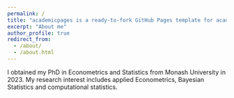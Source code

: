 ```yaml
---
permalink: /
title: "academicpages is a ready-to-fork GitHub Pages template for academic personal websites"
excerpt: "About me"
author_profile: true
redirect_from: 
  - /about/
  - /about.html
---
```


I obtained my PhD in Econometrics and Statistics from Monash University in 2023. My research interest includes applied Econometrics, Bayesian Statistics and computational statistics. 
